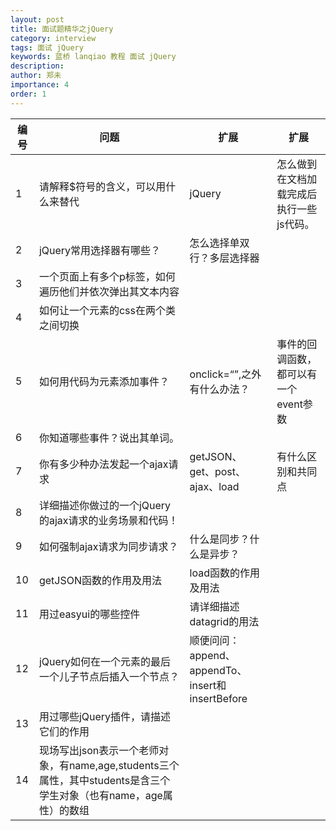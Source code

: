 ```yaml
---
layout: post
title: 面试题精华之jQuery
category: interview
tags: 面试 jQuery
keywords: 蓝桥 lanqiao 教程 面试 jQuery 
description: 
author: 郑未
importance: 4
order: 1
---
```


编号 |	问题 | 扩展 | 扩展
---- | ---- | --- | ---	
1 | 	请解释$符号的含义，可以用什么来替代 | 	jQuery | 怎么做到在文档加载完成后执行一些js代码。
2 | 	jQuery常用选择器有哪些？ | 	怎么选择单双行？多层选择器
3 | 	一个页面上有多个p标签，如何遍历他们并依次弹出其文本内容
4 | 	如何让一个元素的css在两个类之间切换		
5 | 	如何用代码为元素添加事件？ | 	onclick=“”,之外有什么办法？ | 事件的回调函数，都可以有一个event参数
6 | 	你知道哪些事件？说出其单词。		
7 | 	你有多少种办法发起一个ajax请求 | 	getJSON、get、post、ajax、load | 有什么区别和共同点
8 | 详细描述你做过的一个jQuery的ajax请求的业务场景和代码！
9 | 如何强制ajax请求为同步请求？ | 什么是同步？什么是异步？
10 | 	getJSON函数的作用及用法 | 	load函数的作用及用法
11 | 	用过easyui的哪些控件 | 	请详细描述datagrid的用法
12 | 	jQuery如何在一个元素的最后一个儿子节点后插入一个节点？ | 顺便问问：append、appendTo、insert和insertBefore	
13 | 	用过哪些jQuery插件，请描述它们的作用	
14 | 	现场写出json表示一个老师对象，有name,age,students三个属性，其中students是含三个学生对象（也有name，age属性）的数组	